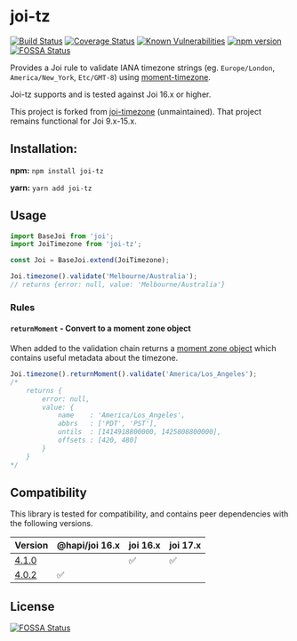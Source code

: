 # joi-tz

[![Build Status](https://travis-ci.org/tjdavey/joi-tz.svg?branch=master)](https://travis-ci.org/tjdavey/joi-tz)
[![Coverage Status](https://coveralls.io/repos/github/tjdavey/joi-tz/badge.svg)](https://coveralls.io/github/tjdavey/joi-tz)
[![Known Vulnerabilities](https://snyk.io/test/github/tjdavey/joi-tz/badge.svg?targetFile=package.json)](https://snyk.io/test/github/tjdavey/joi-tz?targetFile=package.json)
[![npm version](https://badge.fury.io/js/joi-tz.svg)](https://badge.fury.io/js/joi-tz)
[![FOSSA Status](https://app.fossa.com/api/projects/git%2Bgithub.com%2Ftjdavey%2Fjoi-tz.svg?type=shield)](https://app.fossa.com/projects/git%2Bgithub.com%2Ftjdavey%2Fjoi-tz?ref=badge_shield)

Provides a Joi rule to validate IANA timezone strings (eg. `Europe/London`, `America/New_York`, `Etc/GMT-8`) using [moment-timezone](https://momentjs.com/timezone/). 

Joi-tz supports and is tested against Joi 16.x or higher.

This project is forked from [joi-timezone](https://www.npmjs.com/package/joi-timezone) (unmaintained). That project remains functional for Joi 9.x-15.x.

## Installation:

**npm:** `npm install joi-tz`

**yarn:** `yarn add joi-tz`

## Usage

```js
import BaseJoi from 'joi';
import JoiTimezone from 'joi-tz';

const Joi = BaseJoi.extend(JoiTimezone);

Joi.timezone().validate('Melbourne/Australia');
// returns {error: null, value: 'Melbourne/Australia'}
```

### Rules

#### `returnMoment` - Convert to a moment zone object

When added to the validation chain returns a [moment zone object](https://momentjs.com/timezone/docs/#/zone-object/) which contains useful metadata about the timezone. 

```js
Joi.timezone().returnMoment().validate('America/Los_Angeles');
/*
    returns {
        error: null,
        value: {
            name    : 'America/Los_Angeles',
            abbrs   : ['PDT', 'PST'],
            untils  : [1414918800000, 1425808800000],
            offsets : [420, 480]
        }
    }
*/
```

## Compatibility

This library is tested for compatibility, and contains peer dependencies with the following versions. 


| Version                                                       | @hapi/joi 16.x | joi 16.x | joi 17.x |
|---------------------------------------------------------------|----------------|----------|----------|
| [4.1.0](https://github.com/tjdavey/joi-tz/releases/tag/v4.1.0) |                | ✅        | ✅        |
| [4.0.2](https://github.com/tjdavey/joi-tz/releases/tag/v4.0.2) | ✅              |          |          |

## License
[![FOSSA Status](https://app.fossa.com/api/projects/git%2Bgithub.com%2Ftjdavey%2Fjoi-tz.svg?type=large)](https://app.fossa.com/projects/git%2Bgithub.com%2Ftjdavey%2Fjoi-tz?ref=badge_large)
